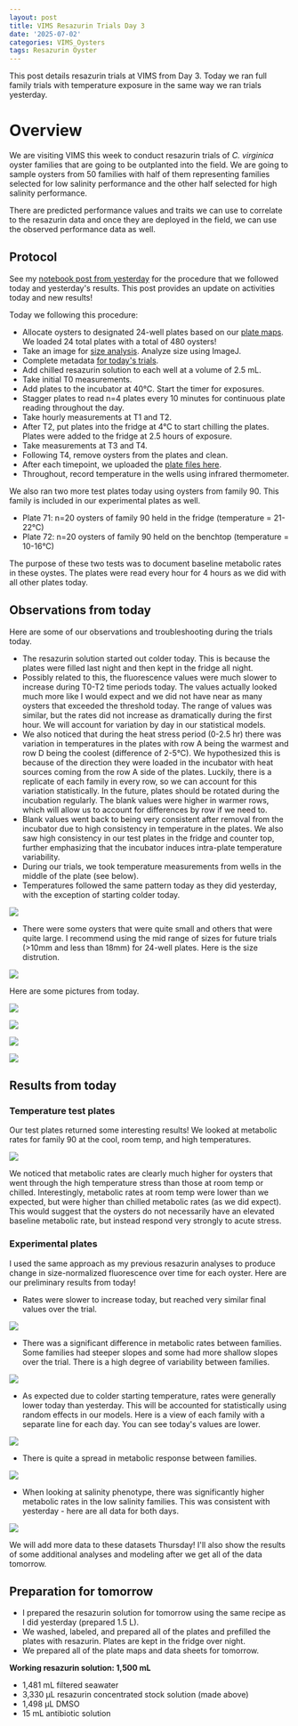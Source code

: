 ```yaml
---
layout: post
title: VIMS Resazurin Trials Day 3
date: '2025-07-02'
categories: VIMS_Oysters
tags: Resazurin Oyster 
---
```


This post details resazurin trials at VIMS from Day 3. Today we ran full family trials with temperature exposure in the same way we ran trials yesterday. 

# Overview 

We are visiting VIMS this week to conduct resazurin trials of *C. virginica* oyster families that are going to be outplanted into the field. We are going to sample oysters from 50 families with half of them representing families selected for low salinity performance and the other half selected for high salinity performance.   

There are predicted performance values and traits we can use to correlate to the resazurin data and once they are deployed in the field, we can use the observed performance data as well.  

## Protocol 

See my [notebook post from yesterday](https://ahuffmyer.github.io/ASH_Putnam_Lab_Notebook/VIMS-Resazurin-Trials-Day-2/) for the procedure that we followed today and yesterday's results. This post provides an update on activities today and new results! 

Today we following this procedure:  

- Allocate oysters to designated 24-well plates based on our [plate maps](https://github.com/RobertsLab/vims-resazurin/tree/main/output/plate-maps). We loaded 24 total plates with a total of 480 oysters! 
- Take an image for [size analysis](https://github.com/RobertsLab/vims-resazurin/tree/main/data/size). Analyze size using ImageJ. 
- Complete metadata [for today's trials](https://github.com/RobertsLab/vims-resazurin/blob/main/data/trial_metadata.xlsx).  
- Add chilled resazurin solution to each well at a volume of 2.5 mL. 
- Take initial T0 measurements.
- Add plates to the incubator at 40°C. Start the timer for exposures. 
- Stagger plates to read n=4 plates every 10 minutes for continuous plate reading throughout the day. 
- Take hourly measurements at T1 and T2. 
- After T2, put plates into the fridge at 4°C to start chilling the plates. Plates were added to the fridge at 2.5 hours of exposure. 
- Take measurements at T3 and T4. 
- Following T4, remove oysters from the plates and clean. 
- After each timepoint, we uploaded the [plate files here](https://github.com/RobertsLab/vims-resazurin/tree/main/data/plate-files/20250702).
- Throughout, record temperature in the wells using infrared thermometer.  

We also ran two more test plates today using oysters from family 90. This family is included in our experimental plates as well. 

- Plate 71: n=20 oysters of family 90 held in the fridge (temperature = 21-22°C) 
- Plate 72: n=20 oysters of family 90 held on the benchtop (temperature = 10-16°C) 

The purpose of these two tests was to document baseline metabolic rates in these oystes. The plates were read every hour for 4 hours as we did with all other plates today.  

## Observations from today 

Here are some of our observations and troubleshooting during the trials today.  

- The resazurin solution started out colder today. This is because the plates were filled last night and then kept in the fridge all night. 
- Possibly related to this, the fluorescence values were much slower to increase during T0-T2 time periods today. The values actually looked much more like I would expect and we did not have near as many oysters that exceeded the threshold today. The range of values was similar, but the rates did not increase as dramatically during the first hour. We will account for variation by day in our statistical models. 
- We also noticed that during the heat stress period (0-2.5 hr) there was variation in temperatures in the plates with row A being the warmest and row D being the coolest (difference of 2-5°C). We hypothesized this is because of the direction they were loaded in the incubator with heat sources coming from the row A side of the plates. Luckily, there is a replicate of each family in every row, so we can account for this variation statistically. In the future, plates should be rotated during the incubation regularly. The blank values were higher in warmer rows, which will allow us to account for differences by row if we need to.    
- Blank values went back to being very consistent after removal from the incubator due to high consistency in temperature in the plates. We also saw high consistency in our test plates in the fridge and counter top, further emphasizing that the incubator induces intra-plate temperature variability.  
- During our trials, we took temperature measurements from wells in the middle of the plate (see below).  
- Temperatures followed the same pattern today as they did yesterday, with the exception of starting colder today.  

![](https://github.com/AHuffmyer/ASH_Putnam_Lab_Notebook/blob/master/images/NotebookImages/oysters/vims/20250702/temps.png?raw=true)

- There were some oysters that were quite small and others that were quite large. I recommend using the mid range of sizes for future trials (>10mm and less than 18mm) for 24-well plates. Here is the size distrution.  

![](https://github.com/AHuffmyer/ASH_Putnam_Lab_Notebook/blob/master/images/NotebookImages/oysters/vims/20250702/size.png?raw=true)

Here are some pictures from today.  

![](https://github.com/AHuffmyer/ASH_Putnam_Lab_Notebook/blob/master/images/NotebookImages/oysters/vims/20250702/pic1.jpeg?raw=true)

![](https://github.com/AHuffmyer/ASH_Putnam_Lab_Notebook/blob/master/images/NotebookImages/oysters/vims/20250702/pic2.jpeg?raw=true)

![](https://github.com/AHuffmyer/ASH_Putnam_Lab_Notebook/blob/master/images/NotebookImages/oysters/vims/20250702/pic3.jpeg?raw=true)

![](https://github.com/AHuffmyer/ASH_Putnam_Lab_Notebook/blob/master/images/NotebookImages/oysters/vims/20250702/pic4.jpeg?raw=true)

## Results from today 

### Temperature test plates  

Our test plates returned some interesting results! We looked at metabolic rates for family 90 at the cool, room temp, and high temperatures.  

![](https://github.com/AHuffmyer/ASH_Putnam_Lab_Notebook/blob/master/images/NotebookImages/oysters/vims/20250702/test.png?raw=true)  

We noticed that metabolic rates are clearly much higher for oysters that went through the high temperature stress than those at room temp or chilled. Interestingly, metabolic rates at room temp were lower than we expected, but were higher than chilled metabolic rates (as we did expect). This would suggest that the oysters do not necessarily have an elevated baseline metabolic rate, but instead respond very strongly to acute stress.  

### Experimental plates 

I used the same approach as my previous resazurin analyses to produce change in size-normalized fluorescence over time for each oyster. Here are our preliminary results from today! 

- Rates were slower to increase today, but reached very similar final values over the trial.  

![](https://github.com/AHuffmyer/ASH_Putnam_Lab_Notebook/blob/master/images/NotebookImages/oysters/vims/20250702/individual_trajectories.png?raw=true)

- There was a significant difference in metabolic rates between families. Some families had steeper slopes and some had more shallow slopes over the trial. There is a high degree of variability between families.    

![](https://github.com/AHuffmyer/ASH_Putnam_Lab_Notebook/blob/master/images/NotebookImages/oysters/vims/20250702/family_trajectories.png?raw=true)

- As expected due to colder starting temperature, rates were generally lower today than yesterday. This will be accounted for statistically using random effects in our models. Here is a view of each family with a separate line for each day. You can see today's values are lower. 

![](https://github.com/AHuffmyer/ASH_Putnam_Lab_Notebook/blob/master/images/NotebookImages/oysters/vims/20250702/family_trajectories_date.png?raw=true)

- There is quite a spread in metabolic response between families.  

![](https://github.com/AHuffmyer/ASH_Putnam_Lab_Notebook/blob/master/images/NotebookImages/oysters/vims/20250702/family_trajectories2.png?raw=true)

- When looking at salinity phenotype, there was significantly higher metabolic rates in the low salinity families. This was consistent with yesterday - here are all data for both days.   

![](https://github.com/AHuffmyer/ASH_Putnam_Lab_Notebook/blob/master/images/NotebookImages/oysters/vims/20250702/phenotype_trajectories.png?raw=true)

We will add more data to these datasets Thursday! I'll also show the results of some additional analyses and modeling after we get all of the data tomorrow.  

## Preparation for tomorrow 

- I prepared the resazurin solution for tomorrow using the same recipe as I did yesterday (prepared 1.5 L). 
- We washed, labeled, and prepared all of the plates and prefilled the plates with resazurin. Plates are kept in the fridge over night. 
- We prepared all of the plate maps and data sheets for tomorrow. 

**Working resazurin solution: 1,500 mL**   

- 1,481 mL filtered seawater  
- 3,330 µL resazurin concentrated stock solution (made above) 
- 1,498 µL DMSO 
- 15 mL antibiotic solution 
